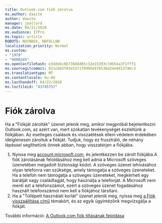 ```yaml
---
title: Outlook.com fiók zárolva
ms.author: daeite
author: daeite
manager: joallard
ms.date: 04/21/2020
ms.audience: ITPro
ms.topic: article
ROBOTS: NOINDEX, NOFOLLOW
localization_priority: Normal
ms.custom:
- "1979"
- "9000345"
ms.openlocfilehash: e3ddebc8b73688d65c32e15383c7d654a3f1fff1
ms.sourcegitcommit: 631cbb5f03e5371f0995e976536d24e9d13746c3
ms.translationtype: MT
ms.contentlocale: hu-HU
ms.lasthandoff: 04/22/2020
ms.locfileid: "43745757"
---
```

# <a name="account-locked"></a>Fiók zárolva

Ha a "Fiókját zárolták" üzenet jelenik meg, amikor megpróbál bejelentkezni Outlook.com, az azért van, mert szokatlan tevékenységet észleltünk a fiókjában. Az esetleges csalások és visszaélések elleni védelem érdekében ideiglenesen zároltuk a fiókját. Tudjuk, hogy ez frusztráló, de néhány lépéssel segíthetünk önnek abban, hogy visszatérjen a fiókjába.

1. Nyissa meg [account.microsoft.com,](https://go.microsoft.com/fwlink/?linkid=2090484) és jelentkezzen be zárolt fiókjába.A fiók zárolásának feloldásához meg kell adnia a Microsoft szöveges üzenetében megadott biztonsági kódot. A szöveges üzenet lehívásához olyan telefonra van szüksége, amely támogatja a szöveges üzeneteket. Ha a telefon nem támogatja a szöveges üzeneteket, megkérheti egy barátját vagy családtagját, hogy használja a telefonját. A Microsoft nem menti ezt a telefonszámot, ezért a szöveges üzenet fogadásához használt telefonszámot nem kell a fiókjához társítani.
2. Ha a "Túllépett használati korlát" üzenet jelenik meg, nyissa meg [a Fiók visszaállítása című](https://go.microsoft.com/fwlink/?linkid=2090483) témakört, és az egyik ügyintézőnk megvizsgálja a fiókját.

További információ: [A Outlook.com fiók tiltásának feloldása](https://support.office.com/article/f4ad2701-d166-4d8b-8a6a-9af2a1f8a4c4?wt.mc_id=Office_Outlook_com_Alchemy) 